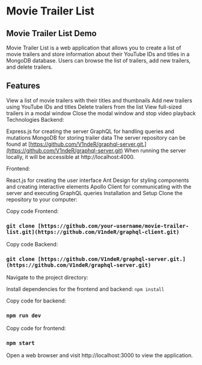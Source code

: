 # Movie Trailer List
## Movie Trailer List Demo

Movie Trailer List is a web application that allows you to create a list of movie trailers and store information about their YouTube IDs and titles in a MongoDB database. Users can browse the list of trailers, add new trailers, and delete trailers.

## Features
View a list of movie trailers with their titles and thumbnails
Add new trailers using YouTube IDs and titles
Delete trailers from the list
View full-sized trailers in a modal window
Close the modal window and stop video playback
Technologies
Backend:

Express.js for creating the server
GraphQL for handling queries and mutations
MongoDB for storing trailer data
The server repository can be found at [https://github.com/V1ndeR/graphql-server.git.](https://github.com/V1ndeR/graphql-server.git) When running the server locally, it will be accessible at http://localhost:4000.

Frontend:

React.js for creating the user interface
Ant Design for styling components and creating interactive elements
Apollo Client for communicating with the server and executing GraphQL queries
Installation and Setup
Clone the repository to your computer:

Copy code 
Frontend:
### `git clone [https://github.com/your-username/movie-trailer-list.git](https://github.com/V1ndeR/graphql-client.git)`
Copy code 
Backend:
### `git clone [https://github.com/V1ndeR/graphql-server.git.](https://github.com/V1ndeR/graphql-server.git)`
Navigate to the project directory:

Install dependencies for the frontend and backend: `npm install`


Copy code for backend:
### `npm run dev`
Copy code for frontend:
### `npm start`
Open a web browser and visit http://localhost:3000 to view the application.
